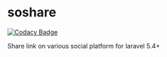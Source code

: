 # soshare
[![Codacy Badge](https://api.codacy.com/project/badge/Grade/d91a34c1b5d64c54b34fdd08323b1de3)](https://www.codacy.com/manual/ringkubd/soshare?utm_source=github.com&amp;utm_medium=referral&amp;utm_content=ringkubd/soshare&amp;utm_campaign=Badge_Grade)

Share link on various social platform for laravel 5.4+ 
